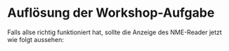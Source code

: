 # Auflösung der Workshop-Aufgabe

Falls allse richtig funktioniert hat, sollte die Anzeige des NME-Reader jetzt wie folgt aussehen:

